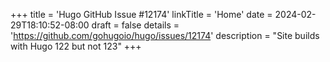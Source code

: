 +++
title = 'Hugo GitHub Issue #12174'
linkTitle = 'Home'
date = 2024-02-29T18:10:52-08:00
draft = false
details = 'https://github.com/gohugoio/hugo/issues/12174'
description = "Site builds with Hugo 122 but not 123"
+++
